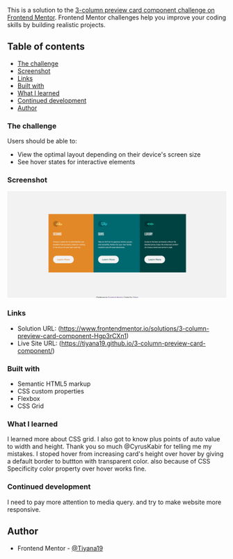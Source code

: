 This is a solution to the [3-column preview card component challenge on Frontend Mentor](https://www.frontendmentor.io/challenges/3column-preview-card-component-pH92eAR2-). Frontend Mentor challenges help you improve your coding skills by building realistic projects. 

## Table of contents

  - [The challenge](#the-challenge)
  - [Screenshot](#screenshot)
  - [Links](#links)
  - [Built with](#built-with)
  - [What I learned](#what-i-learned)
  - [Continued development](#continued-development)
- [Author](#author)

### The challenge

Users should be able to:

- View the optimal layout depending on their device's screen size
- See hover states for interactive elements

### Screenshot

![Desktop](./images/screenshot.png)


### Links

- Solution URL: (https://www.frontendmentor.io/solutions/3-column-preview-card-component-Hgp3rCXn1)
- Live Site URL: (https://tiyana19.github.io/3-column-preview-card-component/)

### Built with

- Semantic HTML5 markup
- CSS custom properties
- Flexbox
- CSS Grid

### What I learned

I learned more about CSS grid. I also got to know plus points of auto value to width and height.
Thank you so much @CyrusKabir for telling me my mistakes.
I stoped hover from increasing card's height over hover by giving a default border to buttton with transparent color.
also because of CSS Specificity color property over hover works fine.

### Continued development

I need to pay more attention to media query. and try to make website more responsive.

## Author

- Frontend Mentor - [@Tiyana19](https://www.frontendmentor.io/profile/Tiyana19)



